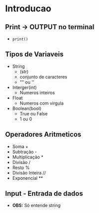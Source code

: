 # Introducao

## Print -> OUTPUT no terminal

- `print()`

## Tipos de Variaveis

- String
    - (str)
    - conjunto de caracteres
    - "" ou ''
- Interger(int)
    - Numeros inteiros
- Float
    - Numeros com virgula
- Boolean(bool)
    - True ou False
    - 1 ou 0

## Operadores Aritmeticos

- Soma +
- Subtração -
- Multiplicação *
- Divisão /
- Resto %
- Divisão Inteira //
- Exponencial **

## Input - Entrada de dados

- **OBS:** Só entende string